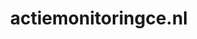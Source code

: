 ---
layout: post
title:  "actiemonitoringce.nl"
internal_url:  "/dutchgov/actiemonitoringce.nl.html"
categories: dutchgov
---